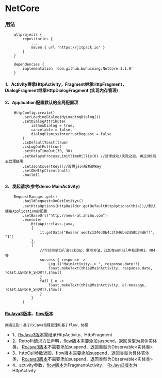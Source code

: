 # NetCore

### 用法

        allprojects {
            repositories {
                ...
                maven { url 'https://jitpack.io' }
            }
        }

        dependencies {
            implementation 'com.github.buhuiming:NetCore:1.1.0'
        }

#### 1、Activity继承HttpActivity，Fragment继承HttpFragment，DialogFragment继承HttpDialogFragment (实现内存管理)

#### 2、Application配置默认的全局配置项
        HttpConfig.create()
            .setLoadingDialog(MyLoadingDialog())
            .setDialogAttribute(
                isShowDialog = true,
                cancelable = false,
                dialogDismissInterruptRequest = false
            )
            .isDefaultToast(true)
            .isLogOutPut(true)
            .setHttpTimeOut(30, 30)
            .setDelaysProcessLimitTimeMillis(0) //请求成功/失败之后，再过0秒后去处理结果
            .setJsonCovertKey()//设置json解析的Key
            .setOkHttpClient(null)
            .build()
#### 3、发起请求(参考demo MainActivity)

        RequestManager.get()
            .buildRequest<DoGetEntity>()
            .setHttpOptions(HttpBuilder.getDefaultHttpOptions(this))//默认使用Application的配置
            .setBaseUrl("http://news-at.zhihu.com")
            .execute(
                HttpApi::class.java,
                {
                    it.getData("Bearer aedfc1246d0b4c3f046be2d50b34d6ff", "1")
                },
                {
                    //可以继承CallBackImp，重写方法，比如在onFail中处理401，404等
                    success { response ->
                        Log.i("MainActivity--> ", response.date!!)
                        Toast.makeText(this@MainActivity, response.date, Toast.LENGTH_SHORT).show()
                    }
                    fail { e ->
                        Toast.makeText(this@MainActivity, e?.message, Toast.LENGTH_SHORT).show()
                    }
                }
            )

#### [RxJava3版本](https://github.com/buhuiming/NetCore)、[flow版本](https://github.com/buhuiming/NetCore-Flow)
    两者区别：基于RxJava线程管理和基于flow、协程

* 1、[RxJava3版本](https://github.com/buhuiming/NetCore)需继承HttpActivity、HttpFragment
* 2、Retrofit请求方法声明，[flow版本](https://github.com/buhuiming/NetCore-Flow)需要添加suspend，返回类型为具体实体类，
  [RxJava3版本](https://github.com/buhuiming/NetCore)不需要添加suspend，返回类型为Observable<实体类>
* 3、httpCall参数返回，[flow版本](https://github.com/buhuiming/NetCore-Flow)需要添加suspend，返回类型为具体实体类，
  [RxJava3版本](https://github.com/buhuiming/NetCore)不需要添加suspend，返回类型为Observable<实体类>
* 4、activity参数，[flow版本](https://github.com/buhuiming/NetCore-Flow)为FragmentActivity，
  [RxJava3版本](https://github.com/buhuiming/NetCore)为HttpActivity